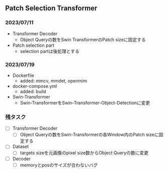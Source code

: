 ## Patch Selection Transformer

### 2023/07/11

- Transformer Decoder
    - Object Queryの数をSwin TransformerのPatch sizeに固定する
- Patch selection part
    - selection partは後処理とする

### 2023/07/19

- Dockerfile
    - added: mmcv, mmdet, openmim
- docker-compose.yml
    - added: build
- Swin-Transformer
    - Swin-TransformerをSwin-Transformer-Object-Detectionに変更

### 残タスク

- [ ] Transformer Decoder
    - [ ] Object Queryの数をSwin-Transformerの各Window内のPatch sizeに固定する
- [ ] Dataset
    - [ ] targets sizeを元画像のpixel size数からObject Queryの数に変更
- [ ] Decoder
    - [ ] memoryとposのサイズが合わないバグ